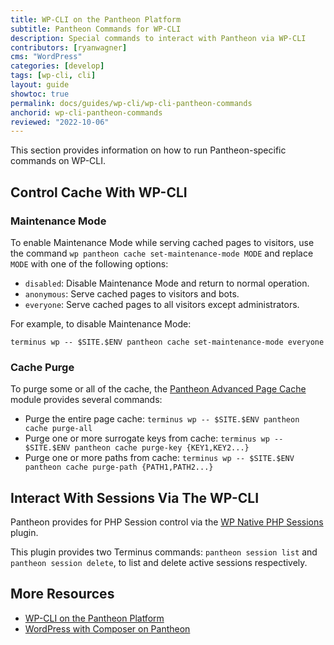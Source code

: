 ```yaml
---
title: WP-CLI on the Pantheon Platform
subtitle: Pantheon Commands for WP-CLI
description: Special commands to interact with Pantheon via WP-CLI
contributors: [ryanwagner]
cms: "WordPress"
categories: [develop]
tags: [wp-cli, cli]
layout: guide
showtoc: true
permalink: docs/guides/wp-cli/wp-cli-pantheon-commands
anchorid: wp-cli-pantheon-commands
reviewed: "2022-10-06"
---
```


This section provides information on how to run Pantheon-specific commands on WP-CLI.

## Control Cache With WP-CLI

### Maintenance Mode

To enable Maintenance Mode while serving cached pages to visitors, use the command `wp pantheon cache set-maintenance-mode MODE` and replace `MODE` with one of the following options:

- `disabled`: Disable Maintenance Mode and return to normal operation.
- `anonymous`: Serve cached pages to visitors and bots.
- `everyone`: Serve cached pages to all visitors except administrators.

For example, to disable Maintenance Mode:

```bash{promptUser: user}
terminus wp -- $SITE.$ENV pantheon cache set-maintenance-mode everyone
```

### Cache Purge

To purge some or all of the cache, the [Pantheon Advanced Page Cache](https://wordpress.org/plugins/pantheon-advanced-page-cache/) module provides several commands:

- Purge the entire page cache: `terminus wp -- $SITE.$ENV pantheon cache purge-all`
- Purge one or more surrogate keys from cache: `terminus wp -- $SITE.$ENV pantheon cache purge-key {KEY1,KEY2...}`
- Purge one or more paths from cache: `terminus wp -- $SITE.$ENV pantheon cache purge-path {PATH1,PATH2...}`

## Interact With Sessions Via The WP-CLI

Pantheon provides for PHP Session control via the [WP Native PHP Sessions](https://wordpress.org/plugins/wp-native-php-sessions/) plugin.

This plugin provides two Terminus commands: `pantheon session list` and `pantheon session delete`, to list and delete active sessions respectively.

## More Resources

- [WP-CLI on the Pantheon Platform](/guides/wp-cli)
- [WordPress with Composer on Pantheon](/guides/wordpress-composer)
